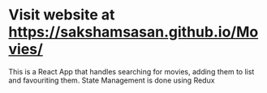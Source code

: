 # Visit website at https://sakshamsasan.github.io/Movies/

This is a React App that handles searching for movies, adding them to list and favouriting them. State Management is done using Redux
